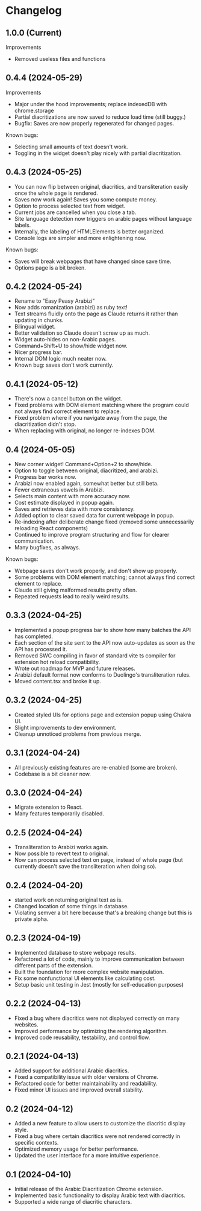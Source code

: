 # Changelog

## 1.0.0 (Current)
Improvements
- Removed useless files and functions

## 0.4.4 (2024-05-29)
Improvements
- Major under the hood improvements; replace indexedDB with chrome.storage
- Partial diacritizations are now saved to reduce load time (still buggy.)
- Bugfix: Saves are now properly regenerated for changed pages.

Known bugs:
- Selecting small amounts of text doesn't work.
- Toggling in the widget doesn't play nicely with partial diacritization.

## 0.4.3 (2024-05-25)
- You can now flip between original, diacritics, and transliteration easily once the whole page is rendered.
- Saves now work again! Saves you some compute money.
- Option to process selected text from widget.
- Current jobs are cancelled when you close a tab.
- Site language detection now triggers on arabic pages without language labels.
- Internally, the labeling of HTMLElements is better organized.
- Console logs are simpler and more enlightening now.

Known bugs:
- Saves will break webpages that have changed since save time.
- Options page is a bit broken.

## 0.4.2 (2024-05-24)
- Rename to "Easy Peasy Arabizi"
- Now adds romanization (arabizi) as ruby text!
- Text streams fluidly onto the page as Claude returns it rather than updating in chunks.
- Bilingual widget.
- Better validation so Claude doesn't screw up as much.
- Widget auto-hides on non-Arabic pages.
- Command+Shift+U to show/hide widget now.
- Nicer progress bar.
- Internal DOM logic much neater now.
- Known bug: saves don't work currently.

## 0.4.1 (2024-05-12)
- There's now a cancel button on the widget.
- Fixed problems with DOM element matching where the program could not always find correct element to replace.
- Fixed problem where if you navigate away from the page, the diacritization didn't stop.
- When replacing with original, no longer re-indexes DOM.

## 0.4 (2024-05-05)
- New corner widget! Command+Option+2 to show/hide.
- Option to toggle between original, diacritized, and arabizi.
- Progress bar works now.
- Arabizi now enabled again, somewhat better but still beta.
- Fewer extraneous vowels in Arabizi.
- Selects main content with more accuracy now.
- Cost estimate displayed in popup again.
- Saves and retrieves data with more consistency.
- Added option to clear saved data for current webpage in popup.
- Re-indexing after deliberate change fixed (removed some unnecessarily reloading React components)
- Continued to improve program structuring and flow for clearer communication.
- Many bugfixes, as always.

Known bugs:
- Webpage saves don't work properly, and don't show up properly.
- Some problems with DOM element matching; cannot always find correct element to replace.
- Claude still giving malformed results pretty often.
- Repeated requests lead to really weird results.

## 0.3.3 (2024-04-25)
- Implemented a popup progress bar to show how many batches the API has completed.
- Each section of the site sent to the API now auto-updates as soon as the API has processed it.
- Removed SWC compiling in favor of standard vite ts compiler for extension hot reload compatibility.
- Wrote out roadmap for MVP and future releases.
- Arabizi default format now conforms to Duolingo's transliteration rules.
- Moved content.tsx and broke it up.

## 0.3.2 (2024-04-25)
- Created styled UIs for options page and extension popup using Chakra UI.
- Slight improvements to dev environment.
- Cleanup unnoticed problems from previous merge.

## 0.3.1 (2024-04-24)
- All previously existing features are re-enabled (some are broken).
- Codebase is a bit cleaner now.

## 0.3.0 (2024-04-24)
- Migrate extension to React.
- Many features temporarily disabled.

## 0.2.5 (2024-04-24)
- Transliteration to Arabizi works again.
- Now possible to revert text to original.
- Now can process selected text on page, instead of whole page (but currently doesn't save the transliteration when doing so).

## 0.2.4 (2024-04-20)
- started work on returning original text as is.
- Changed location of some things in database.
- Violating semver a bit here because that's a breaking change but this is private alpha.

## 0.2.3 (2024-04-19)
- Implemented database to store webpage results.
- Refactored a lot of code, mainly to improve communication between different parts of the extension.
- Built the foundation for more complex website manipulation.
- Fix some nonfunctional UI elements like calculating cost.
- Setup basic unit testing in Jest (mostly for self-education purposes)

## 0.2.2 (2024-04-13)
- Fixed a bug where diacritics were not displayed correctly on many websites.
- Improved performance by optimizing the rendering algorithm.
- Improved code reusability, testability, and control flow.

## 0.2.1 (2024-04-13)
- Added support for additional Arabic diacritics.
- Fixed a compatibility issue with older versions of Chrome.
- Refactored code for better maintainability and readability.
- Fixed minor UI issues and improved overall stability.

## 0.2 (2024-04-12)
- Added a new feature to allow users to customize the diacritic display style.
- Fixed a bug where certain diacritics were not rendered correctly in specific contexts.
- Optimized memory usage for better performance.
- Updated the user interface for a more intuitive experience.

## 0.1 (2024-04-10)
- Initial release of the Arabic Diacritization Chrome extension.
- Implemented basic functionality to display Arabic text with diacritics.
- Supported a wide range of diacritic characters.